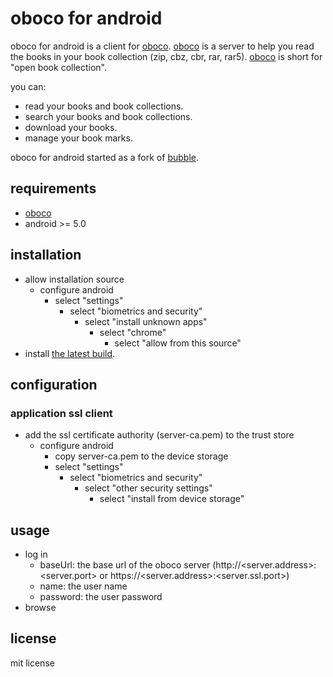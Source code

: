 # oboco for android

oboco for android is a client for [oboco](https://gitlab.com/jeeto/oboco).
[oboco](https://gitlab.com/jeeto/oboco) is a server to help you read the books in your book collection (zip, cbz, cbr, rar, rar5).
[oboco](https://gitlab.com/jeeto/oboco) is short for "open book collection".

you can:
- read your books and book collections.
- search your books and book collections.
- download your books.
- manage your book marks.

oboco for android started as a fork of [bubble](https://github.com/nkanaev/bubble).

## requirements

- [oboco](https://gitlab.com/jeeto/oboco)
- android >= 5.0

## installation

- allow installation source
	- configure android
		- select "settings"
			- select "biometrics and security"
				- select "install unknown apps"
					- select "chrome"
						- select "allow from this source"
- install [the latest build](https://gitlab.com/jeeto/oboco-android/-/jobs/artifacts/master/download?job=assembleDebug).

## configuration

### application ssl client

- add the ssl certificate authority (server-ca.pem) to the trust store
	- configure android
		- copy server-ca.pem to the device storage
		- select "settings"
			- select "biometrics and security"
				- select "other security settings"
					- select "install from device storage"

## usage

- log in
	- baseUrl: the base url of the oboco server (http://<server.address>:<server.port> or https://<server.address>:<server.ssl.port>)
	- name: the user name
	- password: the user password
- browse

## license

mit license